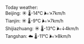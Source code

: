 Today weather:  
Beijing: ☀️   🌡️-14°C 🌬️↘7km/h  
Tianjin: ☀️   🌡️-9°C 🌬️↘7km/h  
Shijiazhuang: ☀️   🌡️-13°C 🌬️↓4km/h  
Tangshan: ☁️   🌡️-11°C 🌬️↘8km/h  
